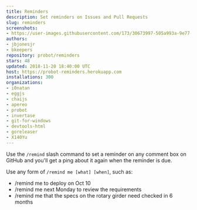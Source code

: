 ```yaml
---
title: Reminders
description: Set reminders on Issues and Pull Requests
slug: reminders
screenshots:
- https://user-images.githubusercontent.com/173/30673997-505a993a-9e77-11e7-8f0f-d5a606816e8e.png
authors:
- jbjonesjr
- bkeepers
repository: probot/reminders
stars: 48
updated: 2018-11-20 18:40:00 UTC
host: https://probot-reminders.herokuapp.com
installations: 300
organizations:
- i0natan
- eggjs
- chaijs
- apereo
- probot
- invertase
- git-for-windows
- devtools-html
- goreleaser
- X140Yu
---
```


Use the `/remind` slash command to set a reminder on any comment box on GitHub and you'll get a ping about it again when the reminder is due.

Use any form of `/remind me [what] [when]`, such as:

- /remind me to deploy on Oct 10
- /remind me next Monday to review the requirements
- /remind me that the specs on the rotary girder need checked in 6 months
